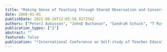 ```yaml
---
title: "Making Sense of Teaching through Shared Observation and Conversation"
date: 2008-01-01
publishDate: 2021-08-20T12:05:58.917354Z
authors: ["PeterJ Aubusson", "JohnD Buchanan", "SandraR Schuck", "T Russell"]
publication_types: ["2"]
abstract: ""
featured: false
publication: "*International Conference on Self-study of Teacher Education practices.*"
---
```


